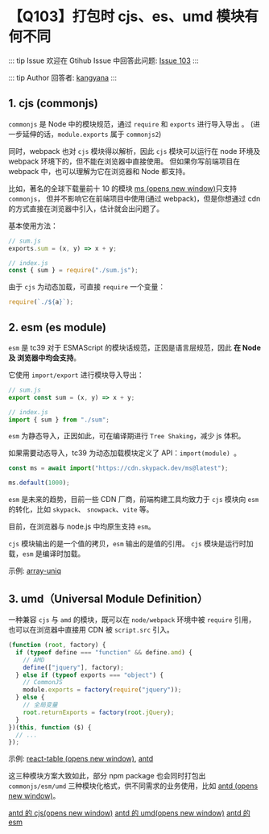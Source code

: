 # 【Q103】打包时 cjs、es、umd 模块有何不同


::: tip Issue
欢迎在 Gtihub Issue 中回答此问题: [Issue 103](https://github.com/kangyana/daily-question/issues/103)
:::

::: tip Author
回答者: [kangyana](https://github.com/kangyana)
:::
## 1. cjs (commonjs)
`commonjs` 是 Node 中的模块规范，通过 `require` 和 `exports` 进行导入导出 。
(进一步延伸的话，`module.exports` 属于 `commonjs2`)

同时，webpack 也对 `cjs` 模块得以解析，因此 `cjs` 模块可以运行在 node 环境及 webpack 环境下的，但不能在浏览器中直接使用。
但如果你写前端项目在 webpack 中，也可以理解为它在浏览器和 Node 都支持。

比如，著名的全球下载量前十 10 的模块 [ms (opens new window)](https://npm.devtool.tech/ms)只支持 `commonjs`，
但并不影响它在前端项目中使用(通过 webpack)，但是你想通过 cdn 的方式直接在浏览器中引入，估计就会出问题了。

基本使用方法：
```javascript
// sum.js
exports.sum = (x, y) => x + y;

// index.js
const { sum } = require("./sum.js");
```

由于 `cjs` 为动态加载，可直接 `require` 一个变量：
```javascript
require(`./${a}`);
```

## 2. esm (es module)
`esm` 是 tc39 对于 ESMAScript 的模块话规范，正因是语言层规范，因此 **在 Node 及 浏览器中均会支持**。

它使用 `import/export` 进行模块导入导出：
```javascript
// sum.js
export const sum = (x, y) => x + y;

// index.js
import { sum } from "./sum";
```

`esm` 为静态导入，正因如此，可在编译期进行 `Tree Shaking`，减少 js 体积。

如果需要动态导入，tc39 为动态加载模块定义了 API：`import(module) `。
```javascript
const ms = await import("https://cdn.skypack.dev/ms@latest");

ms.default(1000);
```

`esm` 是未来的趋势，目前一些 CDN 厂商，前端构建工具均致力于 `cjs` 模块向 `esm` 的转化，比如 `skypack`、 `snowpack`、`vite` 等。

目前，在浏览器与 node.js 中均原生支持 `esm`。

`cjs` 模块输出的是一个值的拷贝，`esm` 输出的是值的引用。
`cjs` 模块是运行时加载，`esm` 是编译时加载。

示例: [array-uniq](https://cdn.jsdelivr.net/npm/array-uniq/index.js)

## 3. umd（Universal Module Definition）
一种兼容 `cjs` 与 `amd` 的模块，既可以在 `node/webpack` 环境中被 `require` 引用，也可以在浏览器中直接用 CDN 被 `script.src` 引入。

```javascript
(function (root, factory) {
  if (typeof define === "function" && define.amd) {
    // AMD
    define(["jquery"], factory);
  } else if (typeof exports === "object") {
    // CommonJS
    module.exports = factory(require("jquery"));
  } else {
    // 全局变量
    root.returnExports = factory(root.jQuery);
  }
})(this, function ($) {
  // ...
});
```

示例: [react-table (opens new window)](https://cdn.jsdelivr.net/npm/react-table/), [antd](https://cdn.jsdelivr.net/npm/antd/)

这三种模块方案大致如此，部分 npm package 也会同时打包出 `commonjs/esm/umd` 三种模块化格式，供不同需求的业务使用，比如 [antd (opens new window)](https://cdn.jsdelivr.net/npm/antd/)。

[antd 的 cjs(opens new window)](https://cdn.jsdelivr.net/npm/antd@4.17.2/lib/index.js)
[antd 的 umd(opens new window)](https://cdn.jsdelivr.net/npm/antd@4.17.2/dist/antd.js)
[antd 的 esm](https://cdn.jsdelivr.net/npm/antd@4.17.2/es/index.js)
